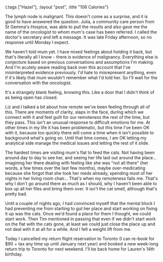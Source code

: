 {:tags ["Hazel"], :layout "post", :title "106 Calories"}

The lymph node is malignant. This doesn't come as a surprise, and it is good to have answered the question. Julia, a community care person from St Gemma's Hospice, was able to pull the results and also gave me the name of the oncologist to whom mum's case has been referred. I called the doctor's secretary and left a message. It was late Friday afternoon, so no response until Monday I expect.

We haven't told mum yet. I have mixed feelings about holding it back, but that's literally all I know - there is evidence of malignancy. Everything else is conjecture based on previous conversations and assumptions I'm making. And I'm acutely aware reading back over this account that I've misinterpreted evidence previously. I'd hate to misrepresent anything, even if it's likely that mum wouldn't remember what I'd told her. So I'll wait for the conversation with the oncologist.

It's a strangely blank feeling, knowing this. Like a door that I didn't think of as being open has closed.

Liz and I talked a bit about how remote we've been feeling through all of this. There are moments of clarity, slaps in the face, during which we connect with it and feel guilt for our remoteness the rest of the time, but they pass. This isn't an unusual response to difficult emotions for me. At other times in my life it has been problematic, but this time I've been OK with it, because too quickly there will come a time when it isn't possible to background what's going on. Until that time comes, I am OK letting my analytical side manage the medical issues and letting the rest of it slide.

The hardest times are visiting mum's flat to feed the cats. Not having been around day to day to see her, and seeing her life laid out around the place… imagining her there dealing with feeling like she was "not all there" (her words, a few times over the last few months), maybe over-medicating because she forgot that she took her meds already, spending most of her nights in her living room chair… That's when my remoteness fails me. That's why I don't go around there as much as I should, why I haven't been able to box up all her files and bring them over. It isn't the cat smell, although that's pretty bad.

Until a couple of nights ago, I had convinced myself that the mental block I had preventing me from starting to gut her place and start working on fixing it up was the cats. Once we'd found a place for them I thought, we could start work. Then Tim mentioned in passing that even if we didn't start work on the flat with the cats gone, at least we could just close the place up and not deal with it at all for a while. And I felt a weight lift from me.

Today I cancelled my return flight reservation to Toronto (I can re-book for $90 + tax any time up until January next year) and booked a new week-long return trip to Toronto for next weekend. I'll be back home for Lauren's 14th birthday.